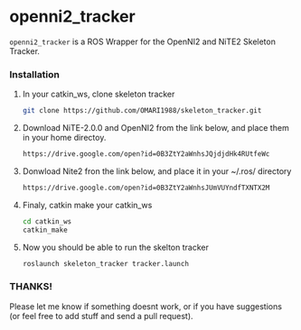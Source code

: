 openni2_tracker
===============

`openni2_tracker` is a ROS Wrapper for the OpenNI2 and NiTE2 Skeleton Tracker. 

### Installation
1. In your catkin_ws, clone skeleton tracker

    ```bash
    git clone https://github.com/OMARI1988/skeleton_tracker.git
    ```
    
2. Download NiTE-2.0.0 and OpenNI2 from the link below, and place them in your home directoy.

    ```bash
    https://drive.google.com/open?id=0B3ZtY2aWnhsJQjdjdHk4RUtfeWc
    ```
    
3. Donwload Nite2 fron the link below, and place it in your ~/.ros/ directory

    ```bash
    https://drive.google.com/open?id=0B3ZtY2aWnhsJUmVUYndfTXNTX2M
    ```
    
4. Finaly, catkin make your catkin_ws

    ```bash
    cd catkin_ws
    catkin_make
    ```
    
5. Now you should be able to run the skelton tracker

    ```bash
    roslaunch skeleton_tracker tracker.launch
    ```

### THANKS!
Please let me know if something doesnt work, or if you have suggestions (or feel free to add stuff and send a pull request).
